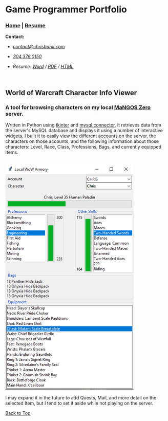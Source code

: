 # Game Programmer Portfolio

### [Home][] | [Resume][]

__Contact:__

*  _<contact@chrisbarill.com>_

*  _[304.376.0150](tel:+13043760150)_

*  _Resume: [Word](ChrisBarillResume.docx) / [PDF](ChrisBarillResume.pdf) / [HTML](resume)_

[Home]: index "View My Projects"
[Resume]: resume "View My Resume"
[About Me]: about "Read About Me"

<br/>

## World of Warcraft Character Info Viewer

### A tool for browsing characters on my local [MaNGOS Zero](https://getmangos.eu) server.

Written in Python using [tkinter](https://docs.python.org/3/library/tkinter.html) and [mysql.connector](https://dev.mysql.com/doc/connector-python/en/), it retrieves data from the server's MySQL database and displays it using a number of interactive widgets. I built it to easily view the different accounts on the server, the characters on those accounts, and the following information about those characters: Level, Race, Class, Professions, Bags, and currently equipped Items.

</br>

<a href="images/wow_armory.png">
<img src="images/wow_armory.png" alt="WoW Armory Screenshot">
</a>

</br>

I may expand it in the future to add Quests, Mail, and more detail on the selected Item, but I tend to set it aside while not playing on the server.

[Back to Top](#game-programmer-portfolio)